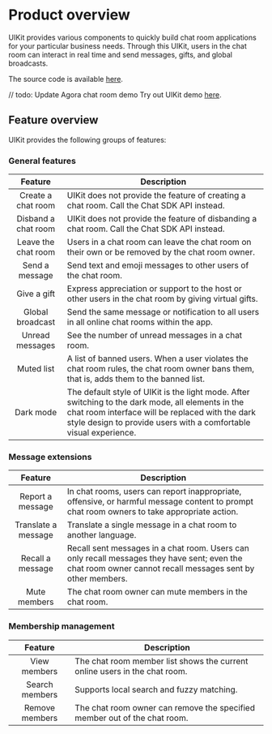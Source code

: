 # Product overview

UIKit provides various components to quickly build chat room applications for your particular business needs. Through this UIKit, users in the chat room can interact in real time and send messages, gifts, and global broadcasts.

The source code is available [here](https://github.com/AgoraIO-Usecase/AgoraChat-UIKit-web).

// todo: Update Agora chat room demo
Try out UIKit demo [here](https://webim-live.easemob.com/login). 

## Feature overview

UIKit provides the following groups of features:

### General features

| Feature | Description |
|:---:|---|
| Create a chat room | UIKit does not provide the feature of creating a chat room. Call the Chat SDK API instead. |
| Disband a chat room | UIKit does not provide the feature of disbanding a chat room. Call the Chat SDK API instead. |
| Leave the chat room | Users in a chat room can leave the chat room on their own or be removed by the chat room owner. |
| Send a message | Send text and emoji messages to other users of the chat room. |
| Give a gift | Express appreciation or support to the host or other users in the chat room by giving virtual gifts. |
| Global broadcast | Send the same message or notification to all users in all online chat rooms within the app. |
| Unread messages | See the number of unread messages in a chat room. |
| Muted list | A list of banned users. When a user violates the chat room rules, the chat room owner bans them, that is, adds them to the banned list. |
| Dark mode | The default style of UIKit is the light mode. After switching to the dark mode, all elements in the chat room interface will be replaced with the dark style design to provide users with a comfortable visual experience. |

### Message extensions

| Feature | Description |
|:---:|---|
| Report a message | In chat rooms, users can report inappropriate, offensive, or harmful message content to prompt chat room owners to take appropriate action. |
| Translate a message| Translate a single message in a chat room to another language. |
| Recall a message | Recall sent messages in a chat room. Users can only recall messages they have sent; even the chat room owner cannot recall messages sent by other members. |
| Mute members | The chat room owner can mute members in the chat room. |

### Membership management

| Feature | Description |
|:---:|---|
| View members | The chat room member list shows the current online users in the chat room. |
| Search members | Supports local search and fuzzy matching. |
| Remove members | The chat room owner can remove the specified member out of the chat room. |
